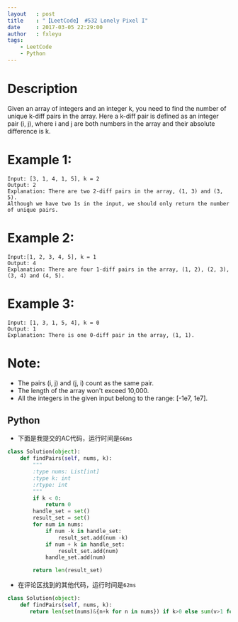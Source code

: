 ```yaml
---
layout   : post
title    : "【LeetCode】 #532 Lonely Pixel I"
date     : 2017-03-05 22:29:00
author   : fxleyu
tags:
    - LeetCode
    - Python
---
```

# Description
Given an array of integers and an integer k, you need to find the number of unique k-diff pairs in the array. Here a k-diff pair is defined as an integer pair (i, j), where i and j are both numbers in the array and their absolute difference is k.

# Example 1:
```
Input: [3, 1, 4, 1, 5], k = 2
Output: 2
Explanation: There are two 2-diff pairs in the array, (1, 3) and (3, 5).
Although we have two 1s in the input, we should only return the number of unique pairs.
```
# Example 2:
```
Input:[1, 2, 3, 4, 5], k = 1
Output: 4
Explanation: There are four 1-diff pairs in the array, (1, 2), (2, 3), (3, 4) and (4, 5).
```
# Example 3:
```
Input: [1, 3, 1, 5, 4], k = 0
Output: 1
Explanation: There is one 0-diff pair in the array, (1, 1).
```
# Note:
- The pairs (i, j) and (j, i) count as the same pair.
- The length of the array won't exceed 10,000.
- All the integers in the given input belong to the range: [-1e7, 1e7].

## Python
- 下面是我提交的AC代码，运行时间是`66ms`
```python
class Solution(object):
    def findPairs(self, nums, k):
        """
        :type nums: List[int]
        :type k: int
        :rtype: int
        """
        if k < 0:
            return 0
        handle_set = set()
        result_set = set()
        for num in nums:
            if num -k in handle_set:
                result_set.add(num -k)
            if num + k in handle_set:
                result_set.add(num)
            handle_set.add(num)

        return len(result_set)
```

- 在评论区找到的其他代码，运行时间是`62ms`
```python
class Solution(object):
    def findPairs(self, nums, k):
       return len(set(nums)&{n+k for n in nums}) if k>0 else sum(v>1 for v in collections.Counter(nums).values()) if k==0 else 0
```
